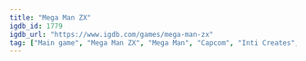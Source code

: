 ```yaml
---
title: "Mega Man ZX"
igdb_id: 1779
igdb_url: "https://www.igdb.com/games/mega-man-zx"
tag: ["Main game", "Mega Man ZX", "Mega Man", "Capcom", "Inti Creates", "Shooter", "Platform", "Single player", "Side view", "Action", "Science fiction"]
---
```

